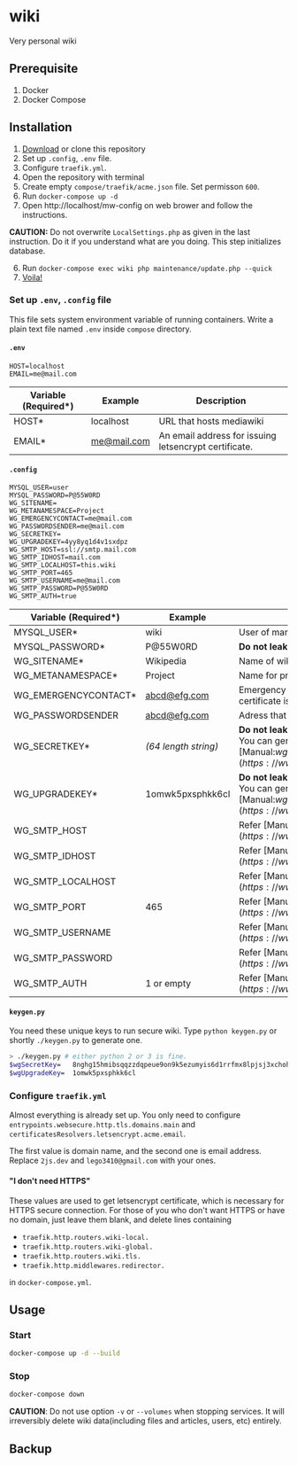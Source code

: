 # wiki

Very personal wiki

## Prerequisite

1. Docker
2. Docker Compose

## Installation

1. [Download](https://github.com/2JS/wiki/archive/master.zip) or clone this repository
2. Set up `.config`, `.env` file.
3. Configure `traefik.yml`.
4. Open the repository with terminal
5. Create empty `compose/traefik/acme.json` file. Set permisson `600`.
6. Run `docker-compose up -d`
7. Open http://localhost/mw-config on web brower and follow the instructions.

**CAUTION:** Do not overwrite `LocalSettings.php` as given in the last instruction. Do it if you understand what are you doing. This step initializes database.

6. Run `docker-compose exec wiki php maintenance/update.php --quick`
7. [Voila!](http://localhost/wiki)

### Set up `.env`, `.config` file

This file sets system environment variable of running containers. Write a plain text file named `.env` inside `compose` directory.

#### `.env`

```
HOST=localhost
EMAIL=me@mail.com
```

| Variable (Required*) | Example     | Description                                           |
| -------------------- | ----------- | ----------------------------------------------------- |
| HOST*                | localhost   | URL that hosts mediawiki                              |
| EMAIL*               | me@mail.com | An email address for issuing letsencrypt certificate. |

#### `.config`

```
MYSQL_USER=user
MYSQL_PASSWORD=P@55W0RD
WG_SITENAME=
WG_METANAMESPACE=Project
WG_EMERGENCYCONTACT=me@mail.com
WG_PASSWORDSENDER=me@mail.com
WG_SECRETKEY=
WG_UPGRADEKEY=4yy8yq1d4v1sxdpz
WG_SMTP_HOST=ssl://smtp.mail.com
WG_SMTP_IDHOST=mail.com
WG_SMTP_LOCALHOST=this.wiki
WG_SMTP_PORT=465
WG_SMTP_USERNAME=me@mail.com
WG_SMTP_PASSWORD=P@55W0RD
WG_SMTP_AUTH=true
```

| Variable (Required*) | Example              | Description                                                  |
| -------------------- | -------------------- | ------------------------------------------------------------ |
| MYSQL_USER*          | wiki                 | User of mariadb database.                                    |
| MYSQL_PASSWORD*      | P@55W0RD             | **Do not leak**. Password of corresponding user              |
| WG_SITENAME*         | Wikipedia            | Name of wiki.                                                |
| WG_METANAMESPACE*    | Project              | Name for project namespace                                   |
| WG_EMERGENCYCONTACT* | abcd@efg.com         | Emergency email address. Also used for letsencrypt certificate issuing. |
| WG_PASSWORDSENDER    | abcd@efg.com         | Adress that may send email reset, security alers, etc.       |
| WG_SECRETKEY*        | *(64 length string)* | **Do not leak**. Random 64-character alphanumeric string. You can generate one with `keygen.py`. Refer [Manual:$wgSecretKey](https://www.mediawiki.org/wiki/Manual:$wgSecretKey). |
| WG_UPGRADEKEY*       | 1omwk5pxsphkk6cl     | **Do not leak**. Random 16-character alphanumeric string. You can generate one with `keygen.py`. Refer [Manual:$wgUpgradeKey](https://www.mediawiki.org/wiki/Manual:$wgUpgradeKey) |
| WG_SMTP_HOST         |                      | Refer [Manual:$wgSMTP](https://www.mediawiki.org/wiki/Manual:$wgSMTP) |
| WG_SMTP_IDHOST       |                      | Refer [Manual:$wgSMTP](https://www.mediawiki.org/wiki/Manual:$wgSMTP) |
| WG_SMTP_LOCALHOST    |                      | Refer [Manual:$wgSMTP](https://www.mediawiki.org/wiki/Manual:$wgSMTP) |
| WG_SMTP_PORT         | 465                  | Refer [Manual:$wgSMTP](https://www.mediawiki.org/wiki/Manual:$wgSMTP) |
| WG_SMTP_USERNAME     |                      | Refer [Manual:$wgSMTP](https://www.mediawiki.org/wiki/Manual:$wgSMTP) |
| WG_SMTP_PASSWORD     |                      | Refer [Manual:$wgSMTP](https://www.mediawiki.org/wiki/Manual:$wgSMTP) |
| WG_SMTP_AUTH         | 1 or empty           | Refer [Manual:$wgSMTP](https://www.mediawiki.org/wiki/Manual:$wgSMTP) |

#### `keygen.py`

You need these unique keys to run secure wiki. Type `python keygen.py` or shortly `./keygen.py` to generate one.

```bash
> ./keygen.py # either python 2 or 3 is fine.
$wgSecretKey=   8nghg15hmibsqqzzdqpeue9on9k5ezumyis6d1rrfmx8lpjsj3xchohwhx5gb4jo
$wgUpgradeKey=  1omwk5pxsphkk6cl
```

### Configure `traefik.yml`

Almost everything is already set up. You only need to configure `entrypoints.websecure.http.tls.domains.main` and `certificatesResolvers.letsencrypt.acme.email`.

The first value is domain name, and the second one is email address. Replace `2js.dev` and `lego3410@gmail.com` with your ones.

#### "I don't need HTTPS"

These values are used to get letsencrypt certificate, which is necessary for HTTPS secure connection. For those of you who don't want HTTPS or have no domain, just leave them blank, and delete lines containing

* `traefik.http.routers.wiki-local.`
* `traefik.http.routers.wiki-global.`
* `traefik.http.routers.wiki.tls.`
* `traefik.http.middlewares.redirector.`

in `docker-compose.yml`.

## Usage

### Start

```bash
docker-compose up -d --build
```

### Stop

```bash
docker-compose down
```

**CAUTION**: Do not use option `-v` or `--volumes` when stopping services. It will irreversibly delete wiki data(including files and articles, users, etc) entirely.

## Backup